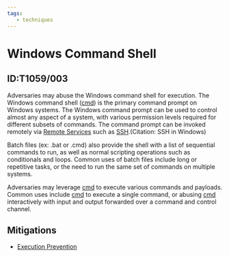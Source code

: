 ```yaml
---
tags:
   - techniques
---
```

# Windows Command Shell
## ID:T1059/003
Adversaries may abuse the Windows command shell for execution. The Windows command shell ([cmd](/mitre/software/S0106)) is the primary command prompt on Windows systems. The Windows command prompt can be used to control almost any aspect of a system, with various permission levels required for different subsets of commands. The command prompt can be invoked remotely via [Remote Services](/mitre/techniques/T1021) such as [SSH](/mitre/techniques/T1021/004).(Citation: SSH in Windows)

Batch files (ex: .bat or .cmd) also provide the shell with a list of sequential commands to run, as well as normal scripting operations such as conditionals and loops. Common uses of batch files include long or repetitive tasks, or the need to run the same set of commands on multiple systems.

Adversaries may leverage [cmd](/mitre/software/S0106) to execute various commands and payloads. Common uses include [cmd](/mitre/software/S0106) to execute a single command, or abusing [cmd](/mitre/software/S0106) interactively with input and output forwarded over a command and control channel.
## Mitigations
* [Execution Prevention](/mitre/mitigations/M1038)
